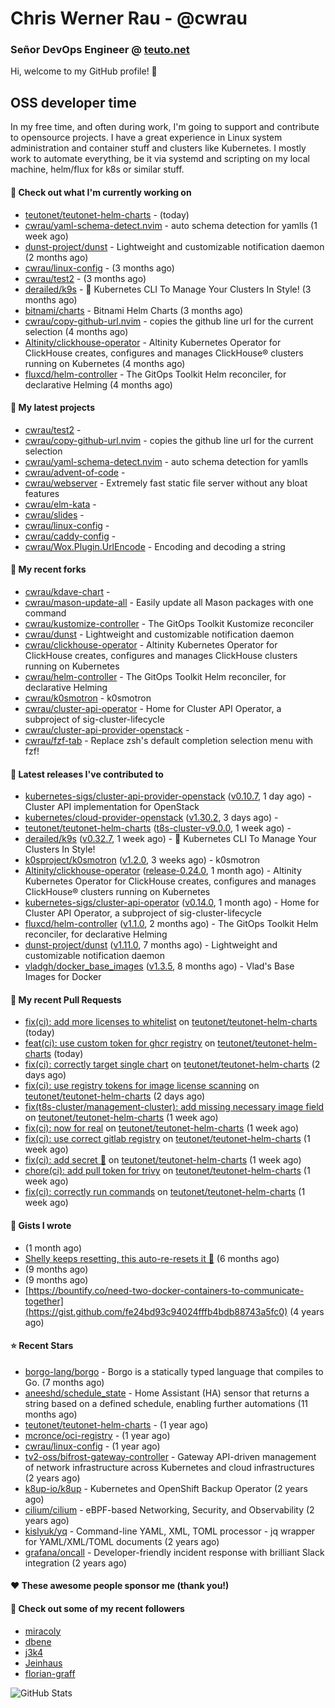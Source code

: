 # Chris Werner Rau - @cwrau
### Señor DevOps Engineer @ [teuto.net](https://teuto.net)

Hi, welcome to my GitHub profile! 👋

## OSS developer time
In my free time, and often during work, I'm going to support and contribute to opensource projects. I have a great experience in Linux system administration and container stuff and clusters like Kubernetes. I mostly work to automate everything, be it via systemd and scripting on my local machine, helm/flux for k8s or similar stuff.

#### 👷 Check out what I'm currently working on

- [teutonet/teutonet-helm-charts](https://github.com/teutonet/teutonet-helm-charts) -  (today)
- [cwrau/yaml-schema-detect.nvim](https://github.com/cwrau/yaml-schema-detect.nvim) - auto schema detection for yamlls (1 week ago)
- [dunst-project/dunst](https://github.com/dunst-project/dunst) - Lightweight and customizable notification daemon (2 months ago)
- [cwrau/linux-config](https://github.com/cwrau/linux-config) -  (3 months ago)
- [cwrau/test2](https://github.com/cwrau/test2) -  (3 months ago)
- [derailed/k9s](https://github.com/derailed/k9s) - 🐶 Kubernetes CLI To Manage Your Clusters In Style! (3 months ago)
- [bitnami/charts](https://github.com/bitnami/charts) - Bitnami Helm Charts (3 months ago)
- [cwrau/copy-github-url.nvim](https://github.com/cwrau/copy-github-url.nvim) - copies the github line url for the current selection (4 months ago)
- [Altinity/clickhouse-operator](https://github.com/Altinity/clickhouse-operator) - Altinity Kubernetes Operator for ClickHouse creates, configures and manages ClickHouse® clusters running on Kubernetes (4 months ago)
- [fluxcd/helm-controller](https://github.com/fluxcd/helm-controller) - The GitOps Toolkit Helm reconciler, for declarative Helming (4 months ago)

#### 🌱 My latest projects

- [cwrau/test2](https://github.com/cwrau/test2) - 
- [cwrau/copy-github-url.nvim](https://github.com/cwrau/copy-github-url.nvim) - copies the github line url for the current selection
- [cwrau/yaml-schema-detect.nvim](https://github.com/cwrau/yaml-schema-detect.nvim) - auto schema detection for yamlls
- [cwrau/advent-of-code](https://github.com/cwrau/advent-of-code) - 
- [cwrau/webserver](https://github.com/cwrau/webserver) - Extremely fast static file server without any bloat features
- [cwrau/elm-kata](https://github.com/cwrau/elm-kata) - 
- [cwrau/slides](https://github.com/cwrau/slides) - 
- [cwrau/linux-config](https://github.com/cwrau/linux-config) - 
- [cwrau/caddy-config](https://github.com/cwrau/caddy-config) - 
- [cwrau/Wox.Plugin.UrlEncode](https://github.com/cwrau/Wox.Plugin.UrlEncode) - Encoding and decoding a string

#### 🍴 My recent forks

- [cwrau/kdave-chart](https://github.com/cwrau/kdave-chart) - 
- [cwrau/mason-update-all](https://github.com/cwrau/mason-update-all) - Easily update all Mason packages with one command
- [cwrau/kustomize-controller](https://github.com/cwrau/kustomize-controller) - The GitOps Toolkit Kustomize reconciler
- [cwrau/dunst](https://github.com/cwrau/dunst) - Lightweight and customizable notification daemon
- [cwrau/clickhouse-operator](https://github.com/cwrau/clickhouse-operator) - Altinity Kubernetes Operator for ClickHouse creates, configures and manages ClickHouse clusters running on Kubernetes
- [cwrau/helm-controller](https://github.com/cwrau/helm-controller) - The GitOps Toolkit Helm reconciler, for declarative Helming
- [cwrau/k0smotron](https://github.com/cwrau/k0smotron) - k0smotron
- [cwrau/cluster-api-operator](https://github.com/cwrau/cluster-api-operator) - Home for Cluster API Operator, a subproject of sig-cluster-lifecycle
- [cwrau/cluster-api-provider-openstack](https://github.com/cwrau/cluster-api-provider-openstack) - 
- [cwrau/fzf-tab](https://github.com/cwrau/fzf-tab) - Replace zsh's default completion selection menu with fzf!

#### 🔭 Latest releases I've contributed to

- [kubernetes-sigs/cluster-api-provider-openstack](https://github.com/kubernetes-sigs/cluster-api-provider-openstack) ([v0.10.7](https://github.com/kubernetes-sigs/cluster-api-provider-openstack/releases/tag/v0.10.7), 1 day ago) - Cluster API implementation for OpenStack
- [kubernetes/cloud-provider-openstack](https://github.com/kubernetes/cloud-provider-openstack) ([v1.30.2](https://github.com/kubernetes/cloud-provider-openstack/releases/tag/v1.30.2), 3 days ago) - 
- [teutonet/teutonet-helm-charts](https://github.com/teutonet/teutonet-helm-charts) ([t8s-cluster-v9.0.0](https://github.com/teutonet/teutonet-helm-charts/releases/tag/t8s-cluster-v9.0.0), 1 week ago) - 
- [derailed/k9s](https://github.com/derailed/k9s) ([v0.32.7](https://github.com/derailed/k9s/releases/tag/v0.32.7), 1 week ago) - 🐶 Kubernetes CLI To Manage Your Clusters In Style!
- [k0sproject/k0smotron](https://github.com/k0sproject/k0smotron) ([v1.2.0](https://github.com/k0sproject/k0smotron/releases/tag/v1.2.0), 3 weeks ago) - k0smotron
- [Altinity/clickhouse-operator](https://github.com/Altinity/clickhouse-operator) ([release-0.24.0](https://github.com/Altinity/clickhouse-operator/releases/tag/release-0.24.0), 1 month ago) - Altinity Kubernetes Operator for ClickHouse creates, configures and manages ClickHouse® clusters running on Kubernetes
- [kubernetes-sigs/cluster-api-operator](https://github.com/kubernetes-sigs/cluster-api-operator) ([v0.14.0](https://github.com/kubernetes-sigs/cluster-api-operator/releases/tag/v0.14.0), 1 month ago) - Home for Cluster API Operator, a subproject of sig-cluster-lifecycle
- [fluxcd/helm-controller](https://github.com/fluxcd/helm-controller) ([v1.1.0](https://github.com/fluxcd/helm-controller/releases/tag/v1.1.0), 2 months ago) - The GitOps Toolkit Helm reconciler, for declarative Helming
- [dunst-project/dunst](https://github.com/dunst-project/dunst) ([v1.11.0](https://github.com/dunst-project/dunst/releases/tag/v1.11.0), 7 months ago) - Lightweight and customizable notification daemon
- [vladgh/docker_base_images](https://github.com/vladgh/docker_base_images) ([v1.3.5](https://github.com/vladgh/docker_base_images/releases/tag/v1.3.5), 8 months ago) - Vlad's Base Images for Docker

#### 🔨 My recent Pull Requests

- [fix(ci): add more licenses to whitelist](https://github.com/teutonet/teutonet-helm-charts/pull/1261) on [teutonet/teutonet-helm-charts](https://github.com/teutonet/teutonet-helm-charts) (today)
- [feat(ci): use custom token for ghcr registry](https://github.com/teutonet/teutonet-helm-charts/pull/1260) on [teutonet/teutonet-helm-charts](https://github.com/teutonet/teutonet-helm-charts) (today)
- [fix(ci): correctly target single chart](https://github.com/teutonet/teutonet-helm-charts/pull/1256) on [teutonet/teutonet-helm-charts](https://github.com/teutonet/teutonet-helm-charts) (2 days ago)
- [fix(ci): use registry tokens for image license scanning](https://github.com/teutonet/teutonet-helm-charts/pull/1255) on [teutonet/teutonet-helm-charts](https://github.com/teutonet/teutonet-helm-charts) (2 days ago)
- [fix(t8s-cluster/management-cluster): add missing necessary image field](https://github.com/teutonet/teutonet-helm-charts/pull/1247) on [teutonet/teutonet-helm-charts](https://github.com/teutonet/teutonet-helm-charts) (1 week ago)
- [fix(ci): now for real](https://github.com/teutonet/teutonet-helm-charts/pull/1245) on [teutonet/teutonet-helm-charts](https://github.com/teutonet/teutonet-helm-charts) (1 week ago)
- [fix(ci): use correct gitlab registry](https://github.com/teutonet/teutonet-helm-charts/pull/1244) on [teutonet/teutonet-helm-charts](https://github.com/teutonet/teutonet-helm-charts) (1 week ago)
- [fix(ci): add secret 🤦](https://github.com/teutonet/teutonet-helm-charts/pull/1243) on [teutonet/teutonet-helm-charts](https://github.com/teutonet/teutonet-helm-charts) (1 week ago)
- [chore(ci): add pull token for trivy](https://github.com/teutonet/teutonet-helm-charts/pull/1242) on [teutonet/teutonet-helm-charts](https://github.com/teutonet/teutonet-helm-charts) (1 week ago)
- [fix(ci): correctly run commands](https://github.com/teutonet/teutonet-helm-charts/pull/1240) on [teutonet/teutonet-helm-charts](https://github.com/teutonet/teutonet-helm-charts) (1 week ago)

#### 📓 Gists I wrote

- [](https://gist.github.com/6a7d58a1087426041300149d84979852) (1 month ago)
- [Shelly keeps resetting, this auto-re-resets it 🤣](https://gist.github.com/0efddf7a1d707825a92ee572ba3d3234) (6 months ago)
- [](https://gist.github.com/803ed9b111c71a183770563fc1e988f3) (9 months ago)
- [](https://gist.github.com/8aceaf0037608e990f7a3d7efac59403) (9 months ago)
- [https://bountify.co/need-two-docker-containers-to-communicate-together](https://gist.github.com/fe24bd93c94024fffb4bdb88743a5fc0) (4 years ago)

#### ⭐ Recent Stars

- [borgo-lang/borgo](https://github.com/borgo-lang/borgo) - Borgo is a statically typed language that compiles to Go. (7 months ago)
- [aneeshd/schedule_state](https://github.com/aneeshd/schedule_state) - Home Assistant (HA) sensor that returns a string based on a defined schedule, enabling further automations (11 months ago)
- [teutonet/teutonet-helm-charts](https://github.com/teutonet/teutonet-helm-charts) -  (1 year ago)
- [mcronce/oci-registry](https://github.com/mcronce/oci-registry) -  (1 year ago)
- [cwrau/linux-config](https://github.com/cwrau/linux-config) -  (1 year ago)
- [tv2-oss/bifrost-gateway-controller](https://github.com/tv2-oss/bifrost-gateway-controller) - Gateway API-driven management of network infrastructure across Kubernetes and cloud infrastructures (2 years ago)
- [k8up-io/k8up](https://github.com/k8up-io/k8up) - Kubernetes and OpenShift Backup Operator (2 years ago)
- [cilium/cilium](https://github.com/cilium/cilium) - eBPF-based Networking, Security, and Observability (2 years ago)
- [kislyuk/yq](https://github.com/kislyuk/yq) - Command-line YAML, XML, TOML processor - jq wrapper for YAML/XML/TOML documents (2 years ago)
- [grafana/oncall](https://github.com/grafana/oncall) - Developer-friendly incident response with brilliant Slack integration (2 years ago)

#### ❤️ These awesome people sponsor me (thank you!)


#### 👯 Check out some of my recent followers

- [miracoly](https://github.com/miracoly)
- [dbene](https://github.com/dbene)
- [j3k4](https://github.com/j3k4)
- [Jeinhaus](https://github.com/Jeinhaus)
- [florian-graff](https://github.com/florian-graff)

![GitHub Stats](https://github-readme-stats.vercel.app/api?username=cwrau&count_private=false&theme=tokyonight&show_icons=true)
